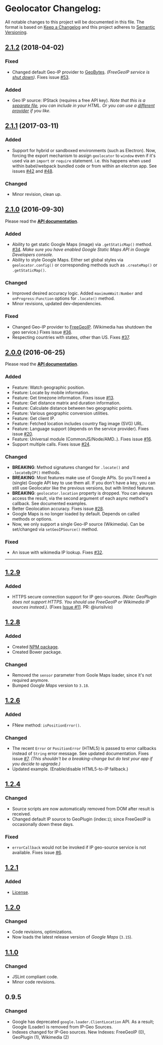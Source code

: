 # Geolocator Changelog:

All notable changes to this project will be documented in this file. The format is based on [Keep a Changelog](http://keepachangelog.com/en/1.0.0/) and this project adheres to [Semantic Versioning](http://semver.org).

## [2.1.2](https://github.com/onury/geolocator/compare/v2.1.1...v2.1.2) (2018-04-02)

### Fixed
- Changed default Geo-IP provider to [GeoBytes](http://geobytes.com). *(FreeGeoIP service is [shut down](https://github.com/apilayer/freegeoip#readme.))*. Fixes issue [#53](https://github.com/onury/geolocator/issues/53).

### Added
- Geo IP source: IPStack (requires a free API key). 
_Note that this is a [separate file](https://github.com/onury/geolocator/blob/master/src/geo-ip-sources/ipstack.js), you can include in your HTML. Or you can use a [different provider](https://github.com/onury/geolocator/tree/master/src/geo-ip-sources) if you like._

## [2.1.1](https://github.com/onury/geolocator/compare/v2.1.0...v2.1.1) (2017-03-11)

### Added
- Support for hybrid or sandboxed environments (such as Electron). Now, forcing the export mechanism to assign `geolocator` to `window` even if it's used via an `import` or `require` statement. i.e. this happens when used within babel/webpack bundled code or from within an electron app. See issues [#42](https://github.com/onury/geolocator/issues/42) and [#48](https://github.com/onury/geolocator/issues/48).

### Changed
- Minor revision, clean up.

## [2.1.0](https://github.com/onury/geolocator/compare/v2.0.0...v2.1.0) (2016-09-30)
Please read the [**API documentation**][api-docs].

### Added
- Ability to get static Google Maps (image) via `.getStaticMap()` method. [#34](https://github.com/onury/geolocator/issues/34). *Make sure you have enabled Google Static Maps API in Google Developers console.*
- Ability to style Google Maps. Either set global styles via `geolocator.config()` or corresponding methods such as `.createMap()` or `.getStaticMap()`.

### Changed
- Improved desired accuracy logic. Added `maximumWait:Number` and `onProgress:Function` options for `.locate()` method.
- Minor revisions, updated dev-dependencies.

### Fixed
- Changed Geo-IP provider to [FreeGeoIP](https://freegeoip.net). (Wikimedia has shutdown the geo service.) Fixes issue [#36](https://github.com/onury/geolocator/issues/36).
- Respecting countries with states, other than US. Fixes [#37](https://github.com/onury/geolocator/pull/37).

## [2.0.0](https://github.com/onury/geolocator/compare/v1.2.9...v2.0.0) (2016-06-25)
Please read the [**API documentation**][api-docs].

### Added
- Feature: Watch geographic position.
- Feature: Locate by mobile information.
- Feature: Get timezone information. Fixes issue [#13](https://github.com/onury/geolocator/issues/13).
- Feature: Get distance matrix and duration information.
- Feature: Calculate distance between two geographic points.
- Feature: Various geographic conversion utilities.
- Feature: Get client IP.
- Feature: Fetched location includes country flag image (SVG) URL.
- Feature: Language support (depends on the service provider). Fixes issue [#20](https://github.com/onury/geolocator/issues/20).
- Feature: Universal module (CommonJS/Node/AMD..). Fixes issue [#16](https://github.com/onury/geolocator/issues/16).
- Support multiple calls. Fixes issue [#24](https://github.com/onury/geolocator/issues/24).

### Changed
- **BREAKING**: Method signatures changed for `.locate()` and `.locateByIP()` methods.
- **BREAKING**: Most features make use of Google APIs. So you'll need a (single) Google API key to use them all. If you don't have a key, you can still use Geolocator like the previous versions, but with limited features.
- **BREAKING**: `geolocator.location` property is dropped. You can always access the result, via the second argument of each async method's callback. See documented examples.
- Better Geolocation accuracy. Fixes issue [#28](https://github.com/onury/geolocator/issues/28).
- Google Maps is no longer loaded by default. Depends on called methods or options.
- Now, we only support a single Geo-IP source (Wikimedia). Can be set/changed via `setGeoIPSource()` method.

### Fixed
- An issue with wikimedia IP lookup. Fixes [#32](https://github.com/onury/geolocator/issues/32).

---

## [1.2.9](https://github.com/onury/geolocator/compare/v1.2.8...v1.2.9)

### Added
- HTTPS secure connection support for IP geo-sources. _(Note: GeoPlugin does not support HTTPS. You should use FreeGeoIP or Wikimedia IP sources instead.)_. (Fixes [Issue #11](https://github.com/onury/geolocator/issues/11). PR: @iurisilvio)

## [1.2.8](https://github.com/onury/geolocator/compare/v1.2.6...v1.2.8)

### Added
- Created [NPM package][npm-package].
- Created Bower package.

### Changed
- Removed the `sensor` parameter from Goole Maps loader, since it's not required anymore.
- Bumped *Google Maps* version to `3.18`.

## [1.2.6](https://github.com/onury/geolocator/compare/v1.2.4...v1.2.6)

### Added
- FNew method: `isPositionError()`.

### Changed
- The recent `Error` or `PositionError` (HTML5) is passed to error callbacks instead of `String` error message. See updated documentation. Fixes issue [#7](https://github.com/onury/geolocator/issues/7). *(This shouldn't be a breaking-change but do test your app if you decide to upgrade.)*
- Updated example. (Enable/disable HTML5-to-IP fallback.)

## [1.2.4](https://github.com/onury/geolocator/compare/v1.2.1...v1.2.4)

### Changed
- Source scripts are now automatically removed from DOM after result is received.
- Changed default IP source to GeoPlugin (index:`1`); since FreeGeoIP is occasionally down these days.

### Fixed
- `errorCallback` would not be invoked if IP geo-source service is not available. Fixes issue [#6](https://github.com/onury/geolocator/issues/6).

## [1.2.1](https://github.com/onury/geolocator/compare/v1.2.0...v1.2.1)

### Added
- [License][license].

## [1.2.0](https://github.com/onury/geolocator/compare/v1.1.0...v1.2.0)

### Changed
- Code revisions, optimizations.
- Now loads the latest release version of *Google Maps* (`3.15`).

## [1.1.0](https://github.com/onury/geolocator/compare/v0.9.5...v1.1.0)

### Changed
- JSLint compliant code.
- Minor code revisions.

## 0.9.5

### Changed
- Google has deprecated `google.loader.ClientLocation` API. As a result; Google (Loader) is removed from IP-Geo Sources.
- Indexes changed for IP-Geo sources. New Indexes: FreeGeoIP (0), GeoPlugin (1), Wikimedia (2)


[api-docs]:https://onury.github.io/geolocator/?api=geolocator
[license]: https://github.com/onury/geolocator/blob/master/LICENSE
[npm-package]: https://www.npmjs.com/package/geolocator
